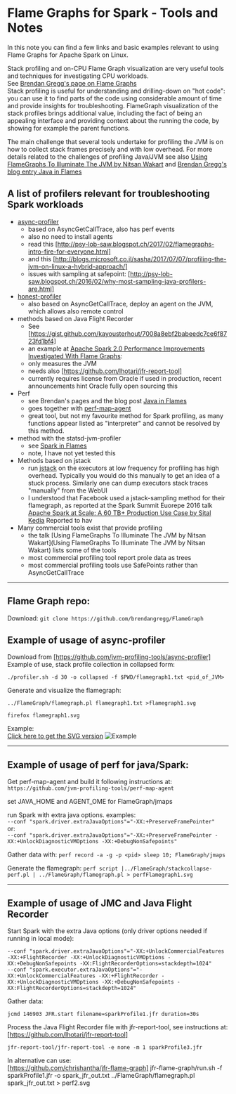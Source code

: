 # Flame Graphs for Spark - Tools and Notes

In this note you can find a few links and basic examples relevant to using Flame Graphs for Apache Spark on Linux.

Stack profiling and on-CPU Flame Graph visualization are very useful tools and techniques for investigating CPU workloads.   
See [Brendan Gregg's page on Flame Graphs](http://www.brendangregg.com/flamegraphs.html)   
Stack profiling is useful for understanding and drilling-down on "hot code": 
you can use it to find parts of the code using considerable amount of time and provide insights for troubleshooting.
FlameGraph visualization of the stack profiles brings additional value, including the fact of 
being an appealing interface and providing context about the running the code, by showing for example the parent functions.


The main challenge that several tools undertake for profiling the JVM is on how to collect stack frames
precisely and with low overhead.
For more details related to the challenges of profiling Java/JVM see 
also [Using FlameGraphs To Illuminate The JVM by Nitsan Wakart](https://www.youtube.com/watch?v=ugRrFdda_JQ)
and [Brendan Gregg's blog entry Java in Flames](https://medium.com/netflix-techblog/java-in-flames-e763b3d32166)

## A list of profilers relevant for troubleshooting Spark workloads

- [async-profiler](https://github.com/jvm-profiling-tools/async-profiler)
  - based on AsyncGetCallTrace, also has perf events
  - also no need to install agents
  - read this [http://psy-lob-saw.blogspot.ch/2017/02/flamegraphs-intro-fire-for-everyone.html]
  - and this [http://blogs.microsoft.co.il/sasha/2017/07/07/profiling-the-jvm-on-linux-a-hybrid-approach/]
  - issues with sampling at safepoint: [http://psy-lob-saw.blogspot.ch/2016/02/why-most-sampling-java-profilers-are.html]
- [honest-profiler](https://github.com/jvm-profiling-tools/honest-profiler)
  - also based on AsyncGetCallTrace, deploy an agent on the JVM, which allows also remote control
- methods based on Java Flight Recorder
  - See [https://gist.github.com/kayousterhout/7008a8ebf2babeedc7ce6f8723fd1bf4]
  - an example at [Apache Spark 2.0 Performance Improvements Investigated With Flame Graphs](https://externaltable.blogspot.com/2016/09/spark-20-performance-improvements.html): 
  - only measures the JVM
  - needs also [https://github.com/lhotari/jfr-report-tool]
  - currently requires license from Oracle if used in production, recent announcements hint Oracle fully open sourcing this
- Perf
  - see Brendan's pages and the blog post [Java in Flames](https://medium.com/netflix-techblog/java-in-flames-e763b3d32166) 
  - goes together with [perf-map-agent](https://github.com/jvm-profiling-tools/perf-map-agent)
  - great tool, but not my favourite method for Spark profiling, as many functions appear listed as "interpreter" and cannot be resolved by this method.
- method with the statsd-jvm-profiler
  - see [Spark in Flames](https://www.paypal-engineering.com/2016/09/08/spark-in-flames-profiling-spark-applications-using-flame-graphs/)
  - note, I have not yet tested this
- Methods based on jstack
  - run [jstack](http://docs.oracle.com/javase/7/docs/technotes/tools/share/jstack.html) on the executors at low frequency for profiling has high overhead. Typically you would do this manually to get an idea of a stuck process. Similarly one can dump executors stack traces "manually" from the WebUI 
  - I understood that Facebook used a jstack-sampling method for their flamegraph, as reported at the Spark Summit
   Euorepe 2016 talk [Apache Spark at Scale: A 60 TB+ Production Use Case by Sital Kedia](https://www.slideshare.net/SparkSummit/spark-summit-eu-talk-by-sital-kedia) Reported to hav
- Many commercial tools exist that provide profiling 
  - the talk [Using FlameGraphs To Illuminate The JVM by Nitsan Wakart](Using FlameGraphs To Illuminate The JVM by Nitsan Wakart)
    lists some of the tools 
  - most commercial profiling tool report prole data as trees
  - most commercial profiling tools use SafePoints rather than AsyncGetCallTrace

---
## Flame Graph repo:
Download: ```git clone https://github.com/brendangregg/FlameGraph```

## Example of usage of async-profiler

Download from [https://github.com/jvm-profiling-tools/async-profiler]
Example of use, stack profile collection in collapsed form:
```
./profiler.sh -d 30 -o collapsed -f $PWD/flamegraph1.txt <pid_of_JVM>
```

Generate and visualize the flamegraph:
```
../FlameGraph/flamegraph.pl flamegraph1.txt >flamegraph1.svg

firefox flamegraph1.svg
```

Example:   
[Click here to get the SVG version](https://canali.web.cern.ch/canali/svg/Flamegraph_Spark_SQL_read_CPU-bound.svg)
![Example](https://4.bp.blogspot.com/-_8L04QmdSzk/Wa6y1iqf7JI/AAAAAAAAE_g/3MhUCqf2XyMjUsqQdP2-vn8Y0iiN-UcAwCLcBGAs/s1600/Flamegraph_Spark_SQL_read_CPU-bound_zoomed.PNG)



---
## Example of usage of perf for java/Spark:

Get perf-map-agent and build it following instructions at:   
```https://github.com/jvm-profiling-tools/perf-map-agent```

set JAVA_HOME and AGENT_OME for FlameGraph/jmaps

run Spark with extra java options. examples:   
```--conf "spark.driver.extraJavaOptions"="-XX:+PreserveFramePointer"```   
or:  
```--conf "spark.driver.extraJavaOptions"="-XX:+PreserveFramePointer -XX:+UnlockDiagnosticVMOptions -XX:+DebugNonSafepoints"```   

Gather data with:
```perf record -a -g -p <pid> sleep 10; FlameGraph/jmaps```

Generate the flamegraph:
```perf script |../FlameGraph/stackcollapse-perf.pl | ../FlameGraph/flamegraph.pl > perfFlamegraph1.svg```   


----
## Example of usage of JMC and Java Flight Recorder

Start Spark with the extra Java options (only driver options needed if running in local mode):   
```
--conf "spark.driver.extraJavaOptions"="-XX:+UnlockCommercialFeatures -XX:+FlightRecorder -XX:+UnlockDiagnosticVMOptions -XX:+DebugNonSafepoints -XX:FlightRecorderOptions=stackdepth=1024"
--conf "spark.executor.extraJavaOptions"="-XX:+UnlockCommercialFeatures -XX:+FlightRecorder -XX:+UnlockDiagnosticVMOptions -XX:+DebugNonSafepoints -XX:FlightRecorderOptions=stackdepth=1024"
```

Gather data:   
```
jcmd 146903 JFR.start filename=sparkProfile1.jfr duration=30s
```

Process the Java Flight Recorder file with jfr-report-tool, see instructions at: [https://github.com/lhotari/jfr-report-tool]
```
jfr-report-tool/jfr-report-tool -e none -m 1 sparkProfile3.jfr
```

In alternative can use:   
[https://github.com/chrishantha/jfr-flame-graph]
jfr-flame-graph/run.sh -f sparkProfile1.jfr -o spark_jfr_out.txt
../FlameGraph/flamegraph.pl spark_jfr_out.txt > perf2.svg

